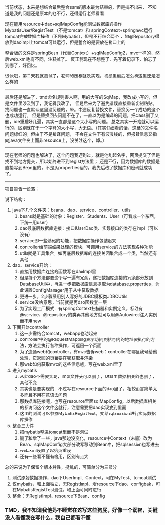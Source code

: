 当前状态，本来是想结合最后整合ssm的版本最为结束的，但是搞不出来，
不知道是我的问题还是原本的也不行，还得运行老师看看

现在能用resource中dao+sqlMapConfig能测试数据库的操作MybatisUser/RegistTest
（不是tomcat）和 springContext+springmvc运行tomcat完成数据库操作（不是Mybatis），但是不行结合两个
，如@Repository得放到daoimpl上tomcat可以运行，但是整合的是要放在接口上的

整合版的文件是springBean（代替Context）+sqlMapConfig2，mvc一样的，然后web.xml也有不同，注释掉了。
反正我现在不想整了，先写着记录下，怕忘了到哪了，好回忆。

很快哦，第二天我就测试了，老师的压根就没实现，视频里最后怎么样这里还是怎么样的

---
最后还是解决了，tmd命名规则害人啊，用的大写的SqlMap，我改成小写的，但是文件里涉及到了，我记得我改了，
但是后来为了避免错误直接重新复制粘贴。找问题也一直默认这里没问题的，晕。中途反复替换文件，替换另一个成功的这个也成功运行，
但是替换回去问题不在了，一直以为是编译的问题，把class删了又删，ide重启好几遍，其实一直都是这个大小写的问题。
总之其实一开始就可以运行的，区别就在于一个字母的大小写，大无语。（其实仔细看的话，这里的文件名问题标红的，但由于不是编译问题，
不会在文件下有波浪线的，但报错信息又指向java文件夹上而非resource上，没关注这个，焯。）

---
现在老师的问题也解决了，这个问题我遇到过，就是他乱起名字，网页提交了但是找不到地方提交，所以始终进不到regist方法里；
还是不行，因为数据库的数据是直接写到Bean里的，不是从properties读的，我先后改了数据库和密码就成功了。

---
项目暂告一段落：

说下结构：
1. java下几个文件夹：beans、dao、service、controller、utils
   1. beans就是基础的对象：Register、Students、User（可看成一个东西，下统一用user）
   2. dao最底层数据库连接：接口IUserDao类、实现接口的类存在impl（可以没有）
   3. service即一些基础的功能，把数据库操作包装起来
   4. controller给前端结果处理的模块，可调用service的方法实现各种功能
   5. utils就是工具集合，如再底层数据库的连接关闭集合成一个类，当然还有其他
2. dao、service开始：
   1. 直接用数据库连接的函数写在daoImpl里
   2. 但是每个方法都要这个写一遍有冗余，遂把数据库连接的冗余部分放到DatabaseUtil中，再进一步把数据库信息提取为database.properties，为此设置ConfigManager用于从中获取数据
   3. 更进一步，2步骤采用别人写好的JDBC模板类JDBCUtils
   4. service没啥意思，当前就是再dao函数套一层
   5. 为了实现工厂模式，有springContext扫描器和实例定义，标注有@service、@repository的类再其他地方就可以用@Autowired注入实例而不用new
3. 下面开始controller
   1. 这一步需结合tomcat，webapp也动起来
   2. controller中的@RequestMapping表示访问到括号内的地址要执行的方法，方法会执行各种操作，可返回一个页面
   3. 为了连通web和controller，有mvc告诉web：controller在哪里我号给他处理，它返回的页面要在哪获取并渲染
   4. 那web如何获取mvc的这些信息呢，写在web.xml里了
4. 进入mybatis
   1. 从此dao不需要实现，impl文件夹可以删了，Utils里数据相关的也删了，其他不变
   2. 其实也是要实现的，不过写在resource下面的dao里了，相较而言简单太多而且不用在意语法问题
   3. 那数据库链接呢，也写在resource里面sqlMapConfig，以后数据库相关的都访问这个文件这就行，注意需要把dao实现放到里面
   4. 这里的测试可以参照MybatisRegistTest，交给sqlsession进行实际数据库操作
5. 整合三大件
   1. 把mybatis整进tomcat里而不是测试
   2. 删了和增了一些，java那边没变化，resource中Context（未删）改为Bean、sqlMapConfig大部分改写移动到Bean中，把sqlsession也写进去
   3. web.xml设置了起始页重设
   4. 还有一些看不懂有啥用，区别有点大

总的来说为了保留个版本特性，挺乱的，可简单分为三部分
1. 测试原始数据操作，dao下UserImpl、Context，可在MyTest、tomcat测试
2. 仅mybatis，和上面独立，无RegistImpl、增resource下dao、configbak，可在MybatisRegistTest测试。和上面可同时进行
3. 整合：无RegistImpl、resource下Bean、config

### TMD，我不知道我他妈不睡觉在这写这些狗屁，好像一个弱智，关键没人看懂我在写什么，我自己都看不懂